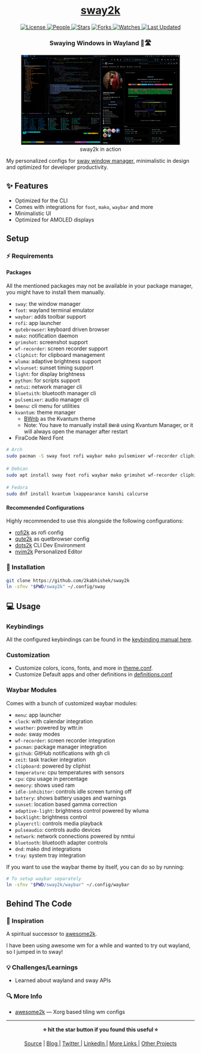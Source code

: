 <div align = "center">

<h1><a href="https://github.com/2kabhishek/sway2k">sway2k</a></h1>

<a href="https://github.com/2KAbhishek/sway2k/blob/main/LICENSE">
<img alt="License" src="https://img.shields.io/github/license/2kabhishek/sway2k?style=flat&color=eee&label="> </a>

<a href="https://github.com/2KAbhishek/sway2k/graphs/contributors">
<img alt="People" src="https://img.shields.io/github/contributors/2kabhishek/sway2k?style=flat&color=ffaaf2&label=People"> </a>

<a href="https://github.com/2KAbhishek/sway2k/stargazers">
<img alt="Stars" src="https://img.shields.io/github/stars/2kabhishek/sway2k?style=flat&color=98c379&label=Stars"></a>

<a href="https://github.com/2KAbhishek/sway2k/network/members">
<img alt="Forks" src="https://img.shields.io/github/forks/2kabhishek/sway2k?style=flat&color=66a8e0&label=Forks"> </a>

<a href="https://github.com/2KAbhishek/sway2k/watchers">
<img alt="Watches" src="https://img.shields.io/github/watchers/2kabhishek/sway2k?style=flat&color=f5d08b&label=Watches"> </a>

<a href="https://github.com/2KAbhishek/sway2k/pulse">
<img alt="Last Updated" src="https://img.shields.io/github/last-commit/2kabhishek/sway2k?style=flat&color=e06c75&label="> </a>

<h3>Swaying Windows in Wayland 🎏🛣</h3>

<figure>
  <img src="images/screenshot.png" alt="sway2k in action">
  <br/>
  <figcaption>sway2k in action</figcaption>
</figure>

</div>

My personalized configs for [sway window manager](https://swaywm.org/), minimalistic in design and optimized for developer productivity.

## ✨ Features

- Optimized for the CLI
- Comes with integrations for `foot`, `mako`, `waybar` and more
- Minimalistic UI
- Optimized for AMOLED displays

## Setup

### ⚡ Requirements

#### Packages

All the mentioned packages may not be available in your package manager, you might have to install them manually.

- `sway`: the window manager
- `foot`: wayland terminal emulator
- `waybar`: adds toolbar support
- `rofi`: app launcher
- `qutebrowser`: keyboard driven browser
- `mako`: notification daemon
- `grimshot`: screenshot support
- `wf-recorder`: screen recorder support
- `cliphist`: for clipboard management
- `wluma`: adaptive brightness support
- `wlsunset`: sunset timing support
- `light`: for display brightness
- `python`: for scripts support
- `nmtui`: network manager cli
- `bluetuith`: bluetooth manager cli
- `pulsemixer`: audio manager cli
- `bmenu`: cli menu for utilities
- `kvantum`: theme manager
  - [BWnb](https://github.com/2kabhishek/BWnb) as the Kvantum theme
  - Note: You have to manually install `BWnB` using Kvantum Manager, or it will always open the manager after restart
- FiraCode Nerd Font

```bash
# Arch
sudo pacman -S sway foot rofi waybar mako pulsemixer wf-recorder cliphist wluma wlsunset light python

# Debian
sudo apt install sway foot rofi waybar mako grimshot wf-recorder cliphist wluma wlsunset light python

# Fedora
sudo dnf install kvantum lxappearance kanshi calcurse
```

#### Recommended Configurations

Highly recommended to use this alongside the following configurations:

- [rofi2k](https://github.com/2kabhishek/rofi2k) as rofi config
- [qute2k](https://github.com/2kabhishek/qute2k) as quetbrowser config
- [dots2k](https://github.com/2kabhishek/dots2k) CLI Dev Environment
- [nvim2k](https://github.com/2kabhishek/nvim2k) Personalized Editor

### 🚀 Installation

```bash
git clone https://github.com/2kabhishek/sway2k
ln -sfnv "$PWD/sway2k" ~/.config/sway
```

## 💻 Usage

### Keybindings

All the configured keybindings can be found in the [keybinding manual here](./docs/keybindings.md).

### Customization

- Customize colors, icons, fonts, and more in [theme.conf](./config.d/theme.conf).
- Customize Default apps and other definitions in [definitions.conf](config.d/definitions.conf)

### Waybar Modules

Comes with a bunch of customized waybar modules:

- `menu`: app launcher
- `clock`: with calendar integration
- `weather`: powered by wttr.in
- `mode`: sway modes
- `wf-recorder`: screen recorder integration
- `pacman`: package manager integration
- `github`: GitHub notifications with gh cli
- `zeit`: task tracker integration
- `clipboard`: powered by cliphist
- `temperature`: cpu temperatures with sensors
- `cpu`: cpu usage in percentage
- `memory`: shows used ram
- `idle-inhibitor`: controls idle screen turning off
- `battery`: shows battery usages and warnings
- `sunset`: location based gamma correction
- `adaptive-light`: brightness control powered by wluma
- `backlight`: brightness control
- `playerctl`: controls media playback
- `pulseaudio`: controls audio devices
- `network`: network connections powered by nmtui
- `bluetooth`: bluetooth adapter controls
- `dnd`: mako dnd integrations
- `tray`: system tray integration

If you want to use the waybar theme by itself, you can do so by running:

```bash
# To setup waybar separately
ln -sfnv "$PWD/sway2k/waybar" ~/.config/waybar
```

## Behind The Code

### 🌈 Inspiration

A spiritual successor to [awesome2k](https://github.com/2KAbhishek/awesome2k).

I have been using awesome wm for a while and wanted to try out wayland, so I jumped in to sway!

### 💡 Challenges/Learnings

- Learned about wayland and sway APIs

### 🔍 More Info

- [awesome2k](https://github.com/2kabhishek/awesome2k) — Xorg based tiling wm configs

<hr>

<div align="center">

<strong>⭐ hit the star button if you found this useful ⭐</strong><br>

<a href="https://github.com/2KAbhishek/sway2k">Source</a>
| <a href="https://2kabhishek.github.io/blog" target="_blank">Blog </a>
| <a href="https://twitter.com/2kabhishek" target="_blank">Twitter </a>
| <a href="https://linkedin.com/in/2kabhishek" target="_blank">LinkedIn </a>
| <a href="https://2kabhishek.github.io/links" target="_blank">More Links </a>
| <a href="https://2kabhishek.github.io/projects" target="_blank">Other Projects </a>

</div>
